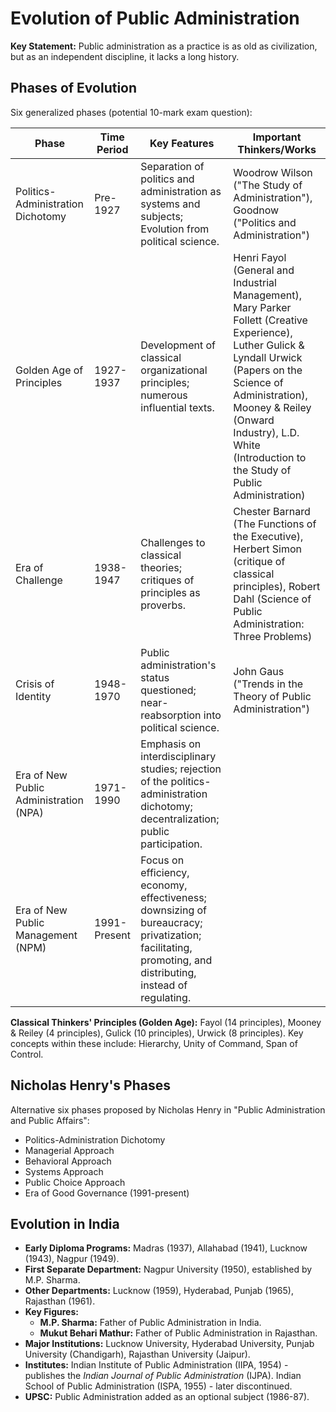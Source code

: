 # Evolution of Public Administration

**Key Statement:** Public administration as a practice is as old as civilization, but as an independent discipline, it lacks a long history.

## Phases of Evolution

Six generalized phases (potential 10-mark exam question):

| Phase                     | Time Period     | Key Features                                                                                                  | Important Thinkers/Works                                                                        |
|--------------------------|-----------------|-------------------------------------------------------------------------------------------------------------|-------------------------------------------------------------------------------------------------|
| Politics-Administration Dichotomy | Pre-1927       | Separation of politics and administration as systems and subjects; Evolution from political science. | Woodrow Wilson ("The Study of Administration"), Goodnow ("Politics and Administration")          |
| Golden Age of Principles  | 1927-1937       | Development of classical organizational principles; numerous influential texts.                             | Henri Fayol (General and Industrial Management), Mary Parker Follett (Creative Experience), Luther Gulick & Lyndall Urwick (Papers on the Science of Administration), Mooney & Reiley (Onward Industry),  L.D. White (Introduction to the Study of Public Administration)                                   |
| Era of Challenge         | 1938-1947       | Challenges to classical theories; critiques of principles as proverbs.                                  | Chester Barnard (The Functions of the Executive), Herbert Simon (critique of classical principles), Robert Dahl (Science of Public Administration: Three Problems)                                        |
| Crisis of Identity       | 1948-1970       | Public administration's status questioned; near-reabsorption into political science.                     | John Gaus ("Trends in the Theory of Public Administration")                                       |
| Era of New Public Administration (NPA) | 1971-1990       | Emphasis on interdisciplinary studies; rejection of the politics-administration dichotomy; decentralization; public participation. |                                                                                                 |
| Era of New Public Management (NPM) | 1991-Present    | Focus on efficiency, economy, effectiveness; downsizing of bureaucracy; privatization; facilitating, promoting, and distributing, instead of regulating. |                                                                                                 |


**Classical Thinkers' Principles (Golden Age):**  Fayol (14 principles), Mooney & Reiley (4 principles), Gulick (10 principles), Urwick (8 principles).  Key concepts within these include: Hierarchy, Unity of Command, Span of Control.


## Nicholas Henry's Phases

Alternative six phases proposed by Nicholas Henry in "Public Administration and Public Affairs":

* Politics-Administration Dichotomy
* Managerial Approach
* Behavioral Approach
* Systems Approach
* Public Choice Approach
* Era of Good Governance (1991-present)


## Evolution in India

* **Early Diploma Programs:** Madras (1937), Allahabad (1941), Lucknow (1943), Nagpur (1949).
* **First Separate Department:** Nagpur University (1950), established by M.P. Sharma.
* **Other Departments:** Lucknow (1959), Hyderabad, Punjab (1965), Rajasthan (1961).
* **Key Figures:**
    * **M.P. Sharma:** Father of Public Administration in India.
    * **Mukut Behari Mathur:** Father of Public Administration in Rajasthan.
* **Major Institutions:** Lucknow University, Hyderabad University, Punjab University (Chandigarh), Rajasthan University (Jaipur).
* **Institutes:** Indian Institute of Public Administration (IIPA, 1954) - publishes the *Indian Journal of Public Administration* (IJPA).  Indian School of Public Administration (ISPA, 1955) - later discontinued.
* **UPSC:** Public Administration added as an optional subject (1986-87).


